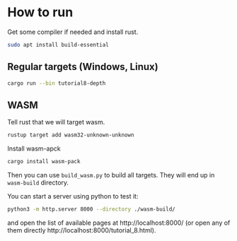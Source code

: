 # How to run

Get some compiler if needed and install rust.

```bash
sudo apt install build-essential
```

## Regular targets (Windows, Linux)

```bash
cargo run --bin tutorial8-depth
```

## WASM

Tell rust that we will target wasm.

```bash
rustup target add wasm32-unknown-unknown
```

Install wasm-apck
```bash
cargo install wasm-pack
```

Then you can use `build_wasm.py` to build all targets.
They will end up in `wasm-build` directory.

You can start a server using python to test it:

```bash
python3 -m http.server 8000 --directory ./wasm-build/
```

and open the list of available pages at http://localhost:8000/ (or open any of them directly http://localhost:8000/tutorial_8.html).
